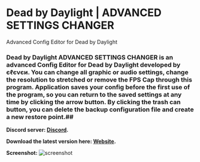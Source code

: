 # Dead by Daylight | ADVANCED SETTINGS CHANGER
Advanced Config Editor for Dead by Daylight

### Dead by Daylight ADVANCED SETTINGS CHANGER is an advanced Config Editor for Dead by Daylight developed by єℓєνєи. You can change all graphic or audio settings, change the resolution to stretched or remove the FPS Cap through this program. Application saves your config before the first use of the program, so you can return to the saved settings at any time by clicking the arrow button. By clicking the trash can button, you can delete the backup configuration file and create a new restore point.##

**Discord server: [Discord](https://discord.com/invite/EY9uaqTS7Z).**

**Download the latest version here: [Website](http://dbdconfigeditor.epizy.com/).**

**Screenshot:**
![screenshot](.../blob/main/screen.PNG)
